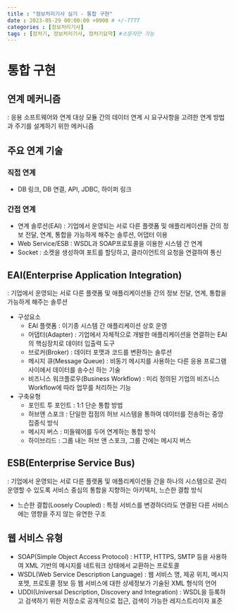 ```yaml
---
title : "정보처리기사 실기 - 통합 구현"
date : 2023-05-29 00:00:00 +0900 # +/-TTTT
categories : [정보처리기사]
tags : [정처기, 정보처리기사, 정처기요약] #소문자만 가능
---
```


# **통합 구현**


## 연계 메커니즘
: 응용 소프트웨어와 연계 대상 모듈 간의 데이터 연계 시 요구사항을 고려한 연계 방법과 주기를 설계하기 위한 메커니즘

## 주요 연계 기술

### 직접 연계
- DB 링크, DB 연결, API, JDBC, 하이퍼 링크
### 간접 연계
- 연계 솔루션(EAI) : 기업에서 운영되는 서로 다른 플랫폼 및 애플리케이션들 간의 정보 전달, 연계, 통합을 가능하게 해주는 솔루션, 어댑터 이용
- Web Service/ESB : WSDL과 SOAP프로토콜을 이용한 시스템 간 연계
- Socket : 소켓을 생성하여 포트를 할당하고, 클라이언트의 요청을 연결하여 통신

## EAI(Enterprise Application Integration)
: 기업에서 운영되는 서로 다른 플랫폼 및 애플리케이션들 간의 정보 전달, 연계, 통합을 가능하게 해주는 솔루션
- 구성요소
	+ EAI 플랫폼 : 이기종 시스템 간 애플리케이션 상호 운영
	+ 어댑터(Adapter) : 기업에서 자체적으로 개발한 애플리케이션을 연결하는 EAI의 핵심장치로 데이터 입출력 도구
	+ 브로커(Broker) : 데이터 포맷과 코드를 변환하는 솔루션
	+ 메시지 큐(Message Queue) : 비동기 메시지를 사용하는 다른 응용 프로그램 사이에서 데이터를 송수신 하는 기술
	+ 비즈니스 워크플로우(Business Workflow) : 미리 정의된 기업의 비즈니스 Workflow에 따라 업무를 처리하는 기능
- 구축유형
	+ 포인트 투 포인트 : 1:1 단순 통합 방법
	+ 허브앤 스포크 : 단일한 접점의 허브 시스템을 통하여 데이터를 전송하는 중앙 집중식 방식
	+ 메시지 버스 : 미들웨어를 두어 연계하는 통합 방식
	+ 하이브리드 : 그룹 내는 허브 앤 스포크, 그룹 간에는 메시지 버스

## ESB(Enterprise Service Bus)
: 기업에서 운영되는 서로 다른 플랫폼 및 애플리케이션들 간을 하나의 시스템으로 관리 운영할 수 있도록 서비스 중심의 통합을 지향하는 아키텍처, 느슨한 결합 방식
- 느슨한 결합(Loosely Coupled) : 특정 서비스를 변경하더라도 연결된 다른 서비스에는 영향을 주지 않는 유연한 구조

## 웹 서비스 유형
- SOAP(Simple Object Access Protocol) : HTTP, HTTPS, SMTP 등을 사용하여 XML 기반의 메시지를 네트워크 상태에서 교환하는 프로토콜
- WSDL(Web Service Description Language) : 웹 서비스 명, 제공 위치, 메시지 포맷, 프로토콜 정보 등 웹 서비스에 대한 상세정보가 기술된 XML 형식의 언어
- UDDI(Universal Description, Discovery and Integration) : WSDL을 등록하고 검색하기 위한 저장소로 공개적으로 접근, 검색이 가능한 레지스트리이자 표준
